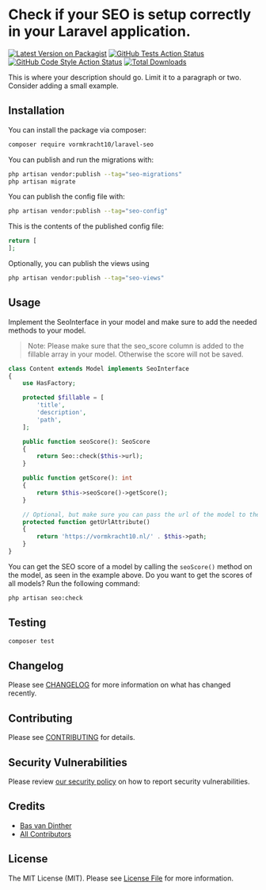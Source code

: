 # Check if your SEO is setup correctly in your Laravel application.

[![Latest Version on Packagist](https://img.shields.io/packagist/v/vormkracht10/laravel-seo.svg?style=flat-square)](https://packagist.org/packages/vormkracht10/laravel-seo)
[![GitHub Tests Action Status](https://img.shields.io/github/workflow/status/vormkracht10/laravel-seo/run-tests?label=tests)](https://github.com/vormkracht10/laravel-seo/actions?query=workflow%3Arun-tests+branch%3Amain)
[![GitHub Code Style Action Status](https://img.shields.io/github/workflow/status/vormkracht10/laravel-seo/Fix%20PHP%20code%20style%20issues?label=code%20style)](https://github.com/vormkracht10/laravel-seo/actions?query=workflow%3A"Fix+PHP+code+style+issues"+branch%3Amain)
[![Total Downloads](https://img.shields.io/packagist/dt/vormkracht10/laravel-seo.svg?style=flat-square)](https://packagist.org/packages/vormkracht10/laravel-seo)

This is where your description should go. Limit it to a paragraph or two. Consider adding a small example.

## Installation

You can install the package via composer:

```bash
composer require vormkracht10/laravel-seo
```

You can publish and run the migrations with:

```bash
php artisan vendor:publish --tag="seo-migrations"
php artisan migrate
```

You can publish the config file with:

```bash
php artisan vendor:publish --tag="seo-config"
```

This is the contents of the published config file:

```php
return [
];
```

Optionally, you can publish the views using

```bash
php artisan vendor:publish --tag="seo-views"
```

## Usage

Implement the SeoInterface in your model and make sure to add the needed methods to your model.

> Note: Please make sure that the seo_score column is added to the fillable array in your model. Otherwise the score will not be saved.

```php
class Content extends Model implements SeoInterface
{
    use HasFactory;

    protected $fillable = [
        'title',
        'description',
        'path',
    ];

    public function seoScore(): SeoScore
    {
        return Seo::check($this->url);
    }

    public function getScore(): int
    {
        return $this->seoScore()->getScore();
    }

    // Optional, but make sure you can pass the url of the model to the Seo facade.
    protected function getUrlAttribute()
    {
        return 'https://vormkracht10.nl/' . $this->path;
    }
}
```

You can get the SEO score of a model by calling the `seoScore()` method on the model, as seen in the example above. Do you want to get the scores of all models? Run the following command:

```bash
php artisan seo:check
```

## Testing

```bash
composer test
```

## Changelog

Please see [CHANGELOG](CHANGELOG.md) for more information on what has changed recently.

## Contributing

Please see [CONTRIBUTING](CONTRIBUTING.md) for details.

## Security Vulnerabilities

Please review [our security policy](../../security/policy) on how to report security vulnerabilities.

## Credits

-   [Bas van Dinther](https://github.com/vormkracht10)
-   [All Contributors](../../contributors)

## License

The MIT License (MIT). Please see [License File](LICENSE.md) for more information.
